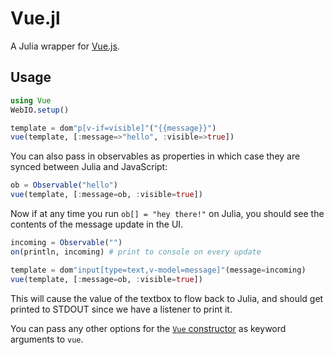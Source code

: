 # Vue.jl

A Julia wrapper for [Vue.js](https://vuejs.org).

## Usage

```julia
using Vue
WebIO.setup()

template = dom"p[v-if=visible]"("{{message}}")
vue(template, [:message=>"hello", :visible=>true])
```

You can also pass in observables as properties in which case they are synced between Julia and JavaScript:

```julia
ob = Observable("hello")
vue(template, [:message=ob, :visible=true])
```

Now if at any time you run `ob[] = "hey there!"` on Julia, you should see the contents of the message update in the UI.

```julia
incoming = Observable("")
on(println, incoming) # print to console on every update

template = dom"input[type=text,v-model=message]"(message=incoming)
vue(template, [:message=ob, :visible=true])
```

This will cause the value of the textbox to flow back to Julia, and should get printed to STDOUT since we have a listener to print it.

You can pass any other options for the [`Vue` constructor](https://vuejs.org/v2/guide/instance.html) as keyword arguments to `vue`.
